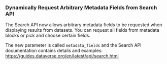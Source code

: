 ### Dynamically Request Arbitrary Metadata Fields from Search API 

The Search API now allows arbitrary metadata fields to be requested when displaying results from datasets. You can request all fields from metadata blocks or pick and choose certain fields.

The new parameter is called `metadata_fields` and the Search API documentation contains details and examples: https://guides.dataverse.org/en/latest/api/search.html
